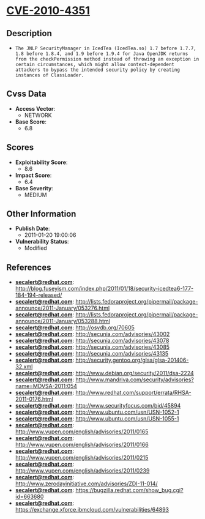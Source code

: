 
# [CVE-2010-4351](https://cve.mitre.org/cgi-bin/cvename.cgi?name=CVE-2010-4351)

## Description

- `The JNLP SecurityManager in IcedTea (IcedTea.so) 1.7 before 1.7.7, 1.8 before 1.8.4, and 1.9 before 1.9.4 for Java OpenJDK returns from the checkPermission method instead of throwing an exception in certain circumstances, which might allow context-dependent attackers to bypass the intended security policy by creating instances of ClassLoader.`

## Cvss Data

- **Access Vector**:
  - NETWORK
- **Base Score**:
  - 6.8

## Scores

- **Exploitability Score**:
  - 8.6
- **Impact Score**:
  - 6.4
- **Base Severity**:
  - MEDIUM

## Other Information

- **Publish Date**:
  - 2011-01-20 19:00:06
- **Vulnerability Status**:
  - Modified

## References

- **secalert@redhat.com**: http://blog.fuseyism.com/index.php/2011/01/18/security-icedtea6-177-184-194-released/
- **secalert@redhat.com**: http://lists.fedoraproject.org/pipermail/package-announce/2011-January/053276.html
- **secalert@redhat.com**: http://lists.fedoraproject.org/pipermail/package-announce/2011-January/053288.html
- **secalert@redhat.com**: http://osvdb.org/70605
- **secalert@redhat.com**: http://secunia.com/advisories/43002
- **secalert@redhat.com**: http://secunia.com/advisories/43078
- **secalert@redhat.com**: http://secunia.com/advisories/43085
- **secalert@redhat.com**: http://secunia.com/advisories/43135
- **secalert@redhat.com**: http://security.gentoo.org/glsa/glsa-201406-32.xml
- **secalert@redhat.com**: http://www.debian.org/security/2011/dsa-2224
- **secalert@redhat.com**: http://www.mandriva.com/security/advisories?name=MDVSA-2011:054
- **secalert@redhat.com**: http://www.redhat.com/support/errata/RHSA-2011-0176.html
- **secalert@redhat.com**: http://www.securityfocus.com/bid/45894
- **secalert@redhat.com**: http://www.ubuntu.com/usn/USN-1052-1
- **secalert@redhat.com**: http://www.ubuntu.com/usn/USN-1055-1
- **secalert@redhat.com**: http://www.vupen.com/english/advisories/2011/0165
- **secalert@redhat.com**: http://www.vupen.com/english/advisories/2011/0166
- **secalert@redhat.com**: http://www.vupen.com/english/advisories/2011/0215
- **secalert@redhat.com**: http://www.vupen.com/english/advisories/2011/0239
- **secalert@redhat.com**: http://www.zerodayinitiative.com/advisories/ZDI-11-014/
- **secalert@redhat.com**: https://bugzilla.redhat.com/show_bug.cgi?id=663680
- **secalert@redhat.com**: https://exchange.xforce.ibmcloud.com/vulnerabilities/64893
